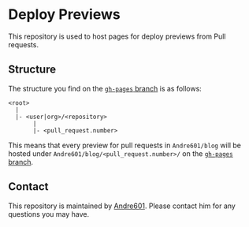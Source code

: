# Deploy Previews

This repository is used to host pages for deploy previews from Pull requests.

## Structure

The structure you find on the [`gh-pages` branch][gh-pages] is as follows:

```
<root>
  |
  |- <user|org>/<repository>
       |
       |- <pull_request.number>
```

This means that every preview for pull requests in `Andre601/blog` will be hosted under `Andre601/blog/<pull_request.number>/` on the [`gh-pages` branch][gh-pages].

## Contact

This repository is maintained by [Andre601][andre601]. Please contact him for any questions you may have.

[gh-pages]: https://github.com/gh-pages-deploy/Deploy-Previews/tree/gh-pages
[andre601]: https://github.com/Andre601
